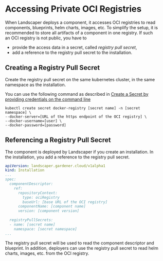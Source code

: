 # Accessing Private OCI Registries

When Landscaper deploys a component, it accesses OCI registries to read components, blueprints, helm charts, images, etc. 
To simplify the setup, it is recommended to store all artifacts of a component in one registry.
If such an OCI registry is not public, you have to

- provide the access data in a secret, called *registry pull secret*,    
- add a reference to the registry pull secret to the installation.  

## Creating a Registry Pull Secret

Create the registry pull secret on the same kubernetes cluster, in the same namespace as the installation.

You can use the following command as described in 
[Create a Secret by providing credentials on the command line](https://kubernetes.io/docs/tasks/configure-pod-container/pull-image-private-registry/#create-a-secret-by-providing-credentials-on-the-command-line)

```
kubectl create secret docker-registry [secret name] -n [secret namespace] \
--docker-server=[URL of the https endpoint of the OCI registry] \
--docker-username=[user] \
--docker-password=[password]
```

## Referencing a Registry Pull Secret

The component is deployed by Landscaper if you create an installation. In the installation, you add a reference to
the registry pull secret. 

```yaml
apiVersion: landscaper.gardener.cloud/v1alpha1
kind: Installation
...
spec:
  componentDescriptor:
    ref:
      repositoryContext:
        type: ociRegistry
        baseUrl: [base URL of the OCI registry]
      componentName: [component name]
      version: [component version]
  
  registryPullSecrets:
  - name: [secret name]
    namespace: [secret namespace]
...
```

The registry pull secret will be used to read the component descriptor and blueprint. In addition, deployers
can use the registry pull secret to read helm charts, images, etc. from the OCI registry.

